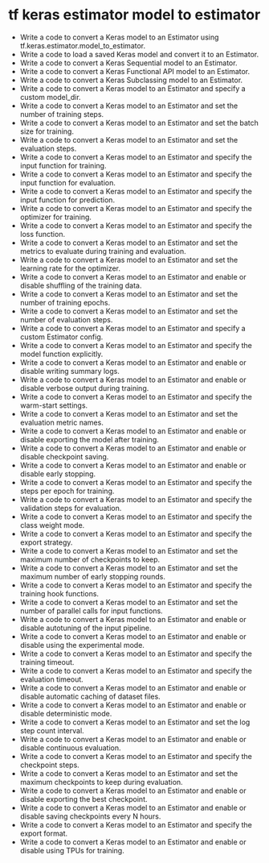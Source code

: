 # tf keras estimator model to estimator

- Write a code to convert a Keras model to an Estimator using tf.keras.estimator.model_to_estimator.
- Write a code to load a saved Keras model and convert it to an Estimator.
- Write a code to convert a Keras Sequential model to an Estimator.
- Write a code to convert a Keras Functional API model to an Estimator.
- Write a code to convert a Keras Subclassing model to an Estimator.
- Write a code to convert a Keras model to an Estimator and specify a custom model_dir.
- Write a code to convert a Keras model to an Estimator and set the number of training steps.
- Write a code to convert a Keras model to an Estimator and set the batch size for training.
- Write a code to convert a Keras model to an Estimator and set the evaluation steps.
- Write a code to convert a Keras model to an Estimator and specify the input function for training.
- Write a code to convert a Keras model to an Estimator and specify the input function for evaluation.
- Write a code to convert a Keras model to an Estimator and specify the input function for prediction.
- Write a code to convert a Keras model to an Estimator and specify the optimizer for training.
- Write a code to convert a Keras model to an Estimator and specify the loss function.
- Write a code to convert a Keras model to an Estimator and set the metrics to evaluate during training and evaluation.
- Write a code to convert a Keras model to an Estimator and set the learning rate for the optimizer.
- Write a code to convert a Keras model to an Estimator and enable or disable shuffling of the training data.
- Write a code to convert a Keras model to an Estimator and set the number of training epochs.
- Write a code to convert a Keras model to an Estimator and set the number of evaluation steps.
- Write a code to convert a Keras model to an Estimator and specify a custom Estimator config.
- Write a code to convert a Keras model to an Estimator and specify the model function explicitly.
- Write a code to convert a Keras model to an Estimator and enable or disable writing summary logs.
- Write a code to convert a Keras model to an Estimator and enable or disable verbose output during training.
- Write a code to convert a Keras model to an Estimator and specify the warm-start settings.
- Write a code to convert a Keras model to an Estimator and set the evaluation metric names.
- Write a code to convert a Keras model to an Estimator and enable or disable exporting the model after training.
- Write a code to convert a Keras model to an Estimator and enable or disable checkpoint saving.
- Write a code to convert a Keras model to an Estimator and enable or disable early stopping.
- Write a code to convert a Keras model to an Estimator and specify the steps per epoch for training.
- Write a code to convert a Keras model to an Estimator and specify the validation steps for evaluation.
- Write a code to convert a Keras model to an Estimator and specify the class weight mode.
- Write a code to convert a Keras model to an Estimator and specify the export strategy.
- Write a code to convert a Keras model to an Estimator and set the maximum number of checkpoints to keep.
- Write a code to convert a Keras model to an Estimator and set the maximum number of early stopping rounds.
- Write a code to convert a Keras model to an Estimator and specify the training hook functions.
- Write a code to convert a Keras model to an Estimator and set the number of parallel calls for input functions.
- Write a code to convert a Keras model to an Estimator and enable or disable autotuning of the input pipeline.
- Write a code to convert a Keras model to an Estimator and enable or disable using the experimental mode.
- Write a code to convert a Keras model to an Estimator and specify the training timeout.
- Write a code to convert a Keras model to an Estimator and specify the evaluation timeout.
- Write a code to convert a Keras model to an Estimator and enable or disable automatic caching of dataset files.
- Write a code to convert a Keras model to an Estimator and enable or disable deterministic mode.
- Write a code to convert a Keras model to an Estimator and set the log step count interval.
- Write a code to convert a Keras model to an Estimator and enable or disable continuous evaluation.
- Write a code to convert a Keras model to an Estimator and specify the checkpoint steps.
- Write a code to convert a Keras model to an Estimator and set the maximum checkpoints to keep during evaluation.
- Write a code to convert a Keras model to an Estimator and enable or disable exporting the best checkpoint.
- Write a code to convert a Keras model to an Estimator and enable or disable saving checkpoints every N hours.
- Write a code to convert a Keras model to an Estimator and specify the export format.
- Write a code to convert a Keras model to an Estimator and enable or disable using TPUs for training.